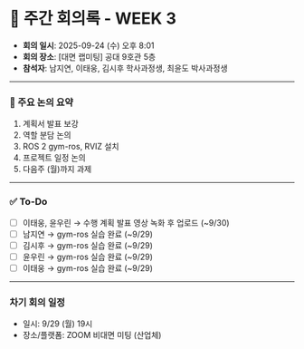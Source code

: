 # 📝 주간 회의록 - WEEK 3

- **회의 일시**: 2025-09-24 (수) 오후 8:01
- **회의 장소**: [대면 랩미팅] 공대 9호관 5층
- **참석자**: 남지연, 이태웅, 김시후 학사과정생, 최윤도 박사과정생
  
---

### 📍 주요 논의 요약
1. 계획서 발표 보강
2. 역할 분담 논의
3. ROS 2 gym-ros, RVIZ 설치
4. 프로젝트 일정 논의
5. 다음주 (월)까지 과제

---

### ✅ To-Do
- [ ] 이태웅, 윤우린 → 수행 계획 발표 영상 녹화 후 업로드 (~9/30)
- [ ] 남지연 → gym-ros 실습 완료 (~9/29)
- [ ] 김시후 → gym-ros 실습 완료 (~9/29)
- [ ] 윤우린 → gym-ros 실습 완료 (~9/29)
- [ ] 이태웅 → gym-ros 실습 완료 (~9/29)

---

### 차기 회의 일정
- 일시: 9/29 (월) 19시
- 장소/플랫폼: ZOOM 비대면 미팅 (산업체)
